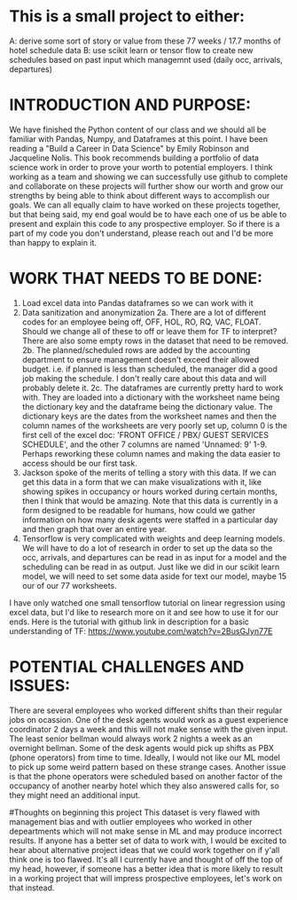 # This is a small project to either:
A: derive some sort of story or value from these 77 weeks / 17.7 months of hotel schedule data
B: use scikit learn or tensor flow to create new schedules based on past input which managemnt used (daily occ, arrivals, departures)

# INTRODUCTION AND PURPOSE:
We have finished the Python content of our class and we should all be familiar with Pandas, Numpy, and Dataframes at this point. I have been reading a "Build a Career in Data Science" by Emily Robinson and Jacqueline Nolis. This book recommends building a portfolio of data science work in order to prove your worth to potential employers. I think working as a team and showing we can successfully use github to complete and collaborate on these projects will further show our worth and grow our strengths by being able to think about different ways to accomplish our goals. We can all equally claim to have worked on these projects together, but that being said, my end goal would be to have each one of us be able to present and explain this code to any prospective employer. So if there is a part of my code you don't understand, please reach out and I'd be more than happy to explain it. 

# WORK THAT NEEDS TO BE DONE:
1. Load excel data into Pandas dataframes so we can work with it
2. Data sanitization and anonymization 
2a. There are a lot of different codes for an employee being off, OFF, HOL, RO, RQ, VAC, FLOAT. Should we change all of these to off or leave them for TF to interpret? There are also some empty rows in the dataset that need to be removed.
2b. The planned/scheduled rows are added by the accounting department to ensure management doesn't exceed their allowed budget. i.e. if planned is less than scheduled, the manager did a good job making the schedule. I don't really care about this data and will probably delete it.
2c. The dataframes are currently pretty hard to work with. They are loaded into a dictionary with the worksheet name being the dictionary key and the dataframe being the dictionary value. The dictionary keys are the dates from the worksheet names and then the column names of the worksheets are very poorly set up, column 0 is the first cell of the excel doc: 'FRONT OFFICE / PBX/ GUEST SERVICES SCHEDULE', and the other 7 columns are named 'Unnamed: 9' 1-9. Perhaps reworking these column names and making the data easier to access should be our first task. 
3. Jackson spoke of the merits of telling a story with this data. If we can get this data in a form that we can make visualizations with it, like showing spikes in occupancy or hours worked during certain months, then I think that would be amazing. Note that this data is currently in a form designed to be readable for humans, how could we gather information on how many desk agents were staffed in a particular day and then graph that over an entire year.
4. Tensorflow is very complicated with weights and deep learning models. We will have to do a lot of research in order to set up the data so the occ, arrivals, and departures can be read in as input for a model and the scheduling can be read in as output. Just like we did in our scikit learn model, we will need to set some data aside for text our model, maybe 15 our of our 77 worksheets.

I have only watched one small tensorflow tutorial on linear regression using excel data, but I'd like to research more on it and see how to use it for our ends. 
Here is the tutorial with github link in description for a basic understanding of TF:
https://www.youtube.com/watch?v=2BusGJyn77E

# POTENTIAL CHALLENGES AND ISSUES:
There are several employees who worked different shifts than their regular jobs on ocassion. One of the desk agents would work as a guest experience coordinator 2 days a week and this will not make sense with the given input. The least senior bellman would always work 2 nights a week as an overnight bellman. Some of the desk agents would pick up shifts as PBX (phone operators) from time to time. Ideally, I would not like our ML model to pick up some weird pattern based on these strange cases. Another issue is that the phone operators were scheduled based on another factor of the occupancy of another nearby hotel which they also answered calls for, so they might need an additional input.

#Thoughts on beginning this project
This dataset is very flawed with management bias and with outlier employees who worked in other depeartments which will not make sense in ML and may produce incorrect results. If anyone has a better set of data to work with, I would be excited to hear about alternative project ideas that we could work together on if y'all think one is too flawed. It's all I currently have and thought of off the top of my head, however, if someone has a better idea that is more likely to result in a working project that will impress prospective employees, let's work on that instead.